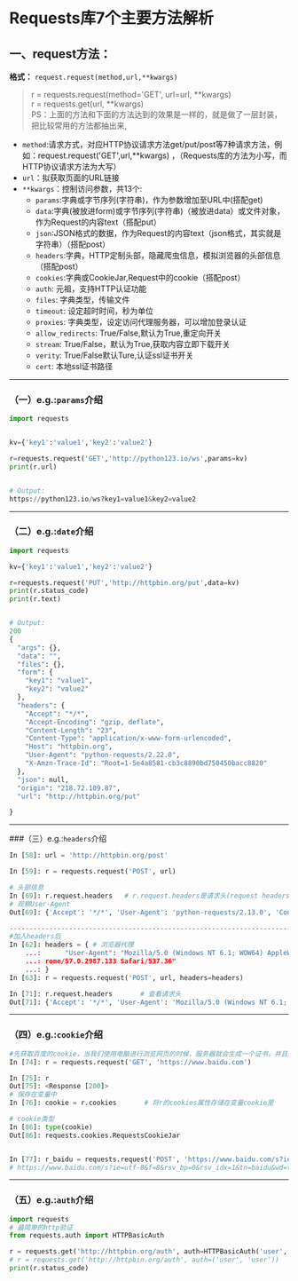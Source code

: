 # Requests库7个主要方法解析

## 一、request方法：

__格式：__
`request.request(method,url,**kwargs)`


> r = requests.request(method='GET', url=url, **kwargs)  
> r = requests.get(url, **kwargs)  
> PS：上面的方法和下面的方法达到的效果是一样的，就是做了一层封装，把比较常用的方法都抽出来,  

* `method`:请求方式，对应HTTP协议请求方法get/put/post等7种请求方法，例如：request.request('GET',url,**kwargs) ，（Requests库的方法为小写，而HTTP协议请求方法为大写）
* `url`：拟获取页面的URL链接
* `**kwargs`：控制访问参数，共13个:
  - `params`:字典或字节序列(字符串)，作为参数增加至URL中(搭配get)
  - `data`:字典(被放进form)或字节序列(字符串)（被放进data）或文件对象，作为Request的内容text（搭配put）
  - `json`:JSON格式的数据，作为Request的内容text（json格式，其实就是字符串）（搭配post）
  - `headers`:字典，HTTP定制头部，隐藏爬虫信息，模拟浏览器的头部信息（搭配post）
  - `cookies`:字典或CookieJar,Request中的cookie（搭配post）
  - `auth`: 元祖，支持HTTP认证功能
  - `files`: 字典类型，传输文件
  - `timeout`: 设定超时时间，秒为单位
  - `proxies`: 字典类型，设定访问代理服务器，可以增加登录认证
  - `allow_redirects`: True/False,默认为True,重定向开关  
  - `stream`: True/False，默认为True,获取内容立即下载开关
  - `verity`: True/False默认Ture,认证ssl证书开关
  - `cert`: 本地ssl证书路径




************************************************************





### （一）e.g.:`params`介绍
```python
import requests


kv={'key1':'value1','key2':'value2'}

r=requests.request('GET','http://python123.io/ws',params=kv)   
print(r.url)


# Output:
https://python123.io/ws?key1=value1&key2=value2
```






*******************************************************************************************






### （二）e.g.:`date`介绍
```python
import requests

kv={'key1':'value1','key2':'value2'}

r=requests.request('PUT','http://httpbin.org/put',data=kv)   
print(r.status_code)
print(r.text)


# Output:
200
{
  "args": {},
  "data": "",
  "files": {},
  "form": {
    "key1": "value1",
    "key2": "value2"
  },
  "headers": {
    "Accept": "*/*",
    "Accept-Encoding": "gzip, deflate",
    "Content-Length": "23",
    "Content-Type": "application/x-www-form-urlencoded",
    "Host": "httpbin.org",
    "User-Agent": "python-requests/2.22.0",
    "X-Amzn-Trace-Id": "Root=1-5e4a8581-cb3c8890bd750450bacc8820"
  },
  "json": null,
  "origin": "218.72.109.87",
  "url": "http://httpbin.org/put"

}
```





************************************************************************************************






###（三）e.g.:`headers`介绍
```python
In [58]: url = 'http://httpbin.org/post'

In [59]: r = requests.request('POST', url)

# 头部信息
In [69]: r.request.headers   # r.request.headers是请求头(request headers)，而r.headers是响应头(response headers)
# 观察User-Agent
Out[69]: {'Accept': '*/*', 'User-Agent': 'python-requests/2.13.0', 'Connection': 'keep-alive', 'Accept-Encoding': 'gzip, deflate', 'Content-Length': '0'}

-------------------------------------------------------------------------------------------------
#加入headers后
In [62]: headers = { # 浏览器代理
    ...:      "User-Agent": "Mozilla/5.0 (Windows NT 6.1; WOW64) AppleWebKit/537.36 (KHTML, like Gecko) Ch
    ...: rome/57.0.2987.133 Safari/537.36"
    ...: }
In [63]: r = requests.request('POST', url, headers=headers)

In [71]: r.request.headers       # 查看请求头
Out[71]: {'Accept': '*/*', 'User-Agent': 'Mozilla/5.0 (Windows NT 6.1; WOW64) AppleWebKit/537.36 (KHTML, like Gecko) Chrome/57.0.2987.133 Safari/537.36', 'Connection': 'keep-alive', 'Accept-Encoding': 'gzip, deflate', 'Content-Length': '0'}
```





**************************************************************************************************






### （四）e.g.:`cookie`介绍
```python
#先获取百度的cookie，当我们使用电脑进行浏览网页的时候，服务器就会生成一个证书，并且返回给我们的电脑（响应），这个证书就是cookie，一般情况下，cookie是服务器写入客户端的文件，我们也可以叫浏览器缓存。用户在下次访问的时候，就会把本地的cookie文件加上url一起发送给服务器，服务器以此来判断用户的状态。
In [74]: r = requests.request('GET', 'https://www.baidu.com')

In [75]: r
Out[75]: <Response [200]>
# 保存在变量中
In [76]: cookie = r.cookies       # 将r的cookies属性存储在变量cookie里

# cookie类型           
In [86]: type(cookie)
Out[86]: requests.cookies.RequestsCookieJar


In [77]: r_baidu = requests.request('POST', 'https://www.baidu.com/s?ie=utf-8&f=8&rsv_bp=0&rsv_idx=1&tn=baidu&wd=old&rsv_pq=981edbe6000308e9&rsv_t=76c1VG%2B1PcKzCGSEjcf3W2zDn5ZcBnhR1TAe%2FcJ32OW62aKsa5DWo7YYsms&rqlang=cn&rsv_enter=1&rsv_sug3=2', cookie=cookie)
# https://www.baidu.com/s?ie=utf-8&f=8&rsv_bp=0&rsv_idx=1&tn=baidu&wd=test&rsv_pq=981edbe6000308e9&rsv_t=76c1VG%2B1PcKzCGSEjcf3W2zDn5ZcBnhR1TAe%2FcJ32OW62aKsa5DWo7YYsms&rqlang=cn&rsv_enter=1&rsv_sug3=2 中 wd修改关键词w为old 就是提交给百度进行搜索old的内容

```




**************************************************************************************************





### （五）e.g.:`auth`介绍
```python
import requests
# 最简单的http验证
from requests.auth import HTTPBasicAuth

r = requests.get('http://httpbin.org/auth', auth=HTTPBasicAuth('user', 'user'))
# r = requests.get('http://httpbin.org/auth', auth=('user', 'user'))
print(r.status_code)

```
